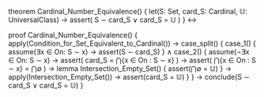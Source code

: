 theorem Cardinal_Number_Equivalence() {
  let(S: Set, card_S: Cardinal, 𝕌: UniversalClass) →
  assert(
    S ∼ card_S ∨ card_S = 𝕌
  )
} ↔

proof Cardinal_Number_Equivalence() {
  apply(Condition_for_Set_Equivalent_to_Cardinal()) →
  case_split() {
    case_1() {
      assume(∃x ∈ On: S ∼ x) →
      assert(S ∼ card_S)
    } ∧
    case_2() {
      assume(¬∃x ∈ On: S ∼ x) →
      assert(
        card_S = ⋂{x ∈ On : S ∼ x}
      ) →
      assert(
        ⋂{x ∈ On : S ∼ x} = ⋂∅
      ) →
      lemma Intersection_Empty_Set() {
        assert(⋂∅ = 𝕌)
      } →
      apply(Intersection_Empty_Set()) →
      assert(card_S = 𝕌)
    }
  } →
  conclude(S ∼ card_S ∨ card_S = 𝕌)
}